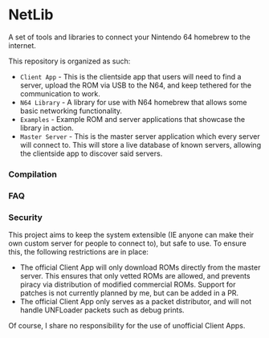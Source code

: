 # NetLib 

A set of tools and libraries to connect your Nintendo 64 homebrew to the internet.

This repository is organized as such:
* `Client App` - This is the clientside app that users will need to find a server, upload the ROM via USB to the N64, and keep tethered for the communication to work.
* `N64 Library` - A library for use with N64 homebrew that allows some basic networking functionality.
* `Examples` - Example ROM and server applications that showcase the library in action.
* `Master Server` - This is the master server application which every server will connect to. This will store a live database of known servers, allowing the clientside app to discover said servers.

### Compilation

### FAQ

### Security

This project aims to keep the system extensible (IE anyone can make their own custom server for people to connect to), but safe to use. To ensure this, the following restrictions are in place:
* The official Client App will only download ROMs directly from the master server. This ensures that only vetted ROMs are allowed, and prevents piracy via distribution of modified commercial ROMs. Support for patches is not currently planned by me, but can be added in a PR.
* The official Client App only serves as a packet distributor, and will not handle UNFLoader packets such as debug prints.

Of course, I share no responsibility for the use of unofficial Client Apps. 